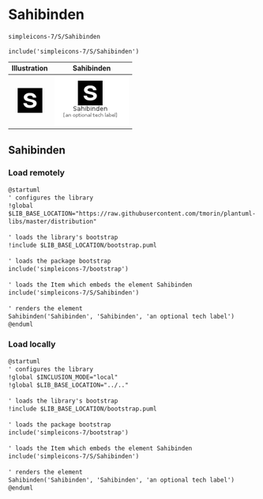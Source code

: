 # Sahibinden


```text
simpleicons-7/S/Sahibinden
```

```text
include('simpleicons-7/S/Sahibinden')
```



| Illustration | Sahibinden |
| :---: | :---: |
| ![illustration for Illustration](../../simpleicons-7/S/Sahibinden.png) | ![illustration for Sahibinden](../../simpleicons-7/S/Sahibinden.Local.png) |




## Sahibinden

### Load remotely
```plantuml
@startuml
' configures the library
!global $LIB_BASE_LOCATION="https://raw.githubusercontent.com/tmorin/plantuml-libs/master/distribution"

' loads the library's bootstrap
!include $LIB_BASE_LOCATION/bootstrap.puml

' loads the package bootstrap
include('simpleicons-7/bootstrap')

' loads the Item which embeds the element Sahibinden
include('simpleicons-7/S/Sahibinden')

' renders the element
Sahibinden('Sahibinden', 'Sahibinden', 'an optional tech label')
@enduml
```

### Load locally
```plantuml
@startuml
' configures the library
!global $INCLUSION_MODE="local"
!global $LIB_BASE_LOCATION="../.."

' loads the library's bootstrap
!include $LIB_BASE_LOCATION/bootstrap.puml

' loads the package bootstrap
include('simpleicons-7/bootstrap')

' loads the Item which embeds the element Sahibinden
include('simpleicons-7/S/Sahibinden')

' renders the element
Sahibinden('Sahibinden', 'Sahibinden', 'an optional tech label')
@enduml
```

